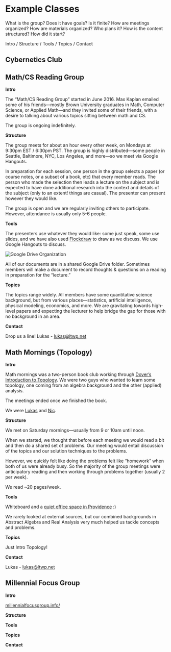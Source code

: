 # Example Classes

What is the group? Does it have goals? Is it finite? How are meetings organized? How are materials organized? Who plans it? How is the content structured? How did it start?

Intro / Structure / Tools / Topics / Contact

## Cybernetics Club

## Math/CS Reading Group

__Intro__

The “Math/CS Reading Group” started in June 2016. Max Kaplan emailed some of his friends—mostly Brown University graduates in Math, Computer Science, or Applied Math—and they invited some of their friends, with a desire to talking about various topics sitting between math and CS. 

The group is ongoing indefinitely. 

__Structure__

The group meets for about an hour every other week, on Mondays at 9:30pm EST / 6:30pm PST. The group is highly distributed—some people in Seattle, Baltimore, NYC, Los Angeles, and more—so we meet via Google Hangouts. 

In preparation for each session, one person in the group selects a paper (or course notes, or a subset of a book, etc) that every member reads. The person who made the selection then leads a lecture on the subject and is expected to have done additional research into the context and details of the subject (only to an extent! things are casual). The presenter can present however they would like.

The group is open and we are regularly inviting others to participate. However, attendance is usually only 5-6 people.

__Tools__

The presenters use whatever they would like: some just speak, some use slides, and we have also used [Flockdraw](http://flockdraw.com/) to draw as we discuss. We use Google Hangouts to discuss. 

![Google Drive Organization](http://i.imgur.com/41M1P9X.png)

All of our documents are in a shared Google Drive folder. Sometimes members will make a document to record thoughts & questions on a reading in preparation for the “lecture.”

__Topics__

The topics range widely. All members have some quantitative science background, but from various places—statistics, artificial intelligence, physical modeling, economics, and more. We are gravitating towards high-level papers and expecting the lecturer to help bridge the gap for those with no background in an area. 

__Contact__

Drop us a line! Lukas - lukas@ltwp.net

## Math Mornings (Topology)

__Intro__

Math mornings was a two-person book club working through [Dover’s Introduction to Topology](https://smile.amazon.com/Introduction-Topology-Third-Dover-Mathematics/dp/0486663523/ref=sr_1_1?ie=UTF8&qid=1473965238&sr=8-1&keywords=topology+dover). We were two guys who wanted to learn some topology, one coming from an algebra background and the other (applied) analysis. 

The meetings ended once we finished the book. 

We were [Lukas](http://ltwp.net) and [Nic](https://www.instagram.com/nicschumann/).

__Structure__

We met on Saturday mornings—usually from 9 or 10am until noon. 

When we started, we thought that before each meeting we would read a bit and then do a shared set of problems. Our meeting would entail discussion of the topics and our solution techniques to the problems. 

However, we quickly felt like doing the problems felt like “homework” when both of us were already busy. So the majority of the group meetings were anticipatory reading and then working through problems together (usually 2 per week). 

We read ~20 pages/week. 

__Tools__

Whiteboard and a [quiet office space in Providence](http://thedesignoffice.org/) :)

We rarely looked at external sources, but our combined backgrounds in Abstract Algebra and Real Analysis very much helped us tackle concepts and problems. 

__Topics__

Just Intro Topology! 

__Contact__

Lukas - lukas@ltwp.net

## Millennial Focus Group

__Intro__ 

[millennialfocusgroup.info/](http://millennialfocusgroup.info/)

__Structure__

__Tools__

__Topics__

__Contact__